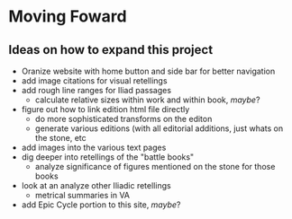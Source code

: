 # Moving Foward

## Ideas on how to expand this project

- Oranize website with home button and side bar for better navigation 
- add image citations for visual retellings
- add rough line ranges for Iliad passages
  - calculate relative sizes within work and within book, *maybe*?
- figure out how to link edition html file directly
  - do more sophisticated transforms on the editon
  - generate various editions (with all editorial additions, just whats on the stone, etc
- add images into the various text pages
- dig deeper into retellings of the "battle books"
  - analyze significance of figures mentioned on the stone for those books
- look at an analyze other Iliadic retellings
  - metrical summaries in VA
- add Epic Cycle portion to this site, *maybe*?  
